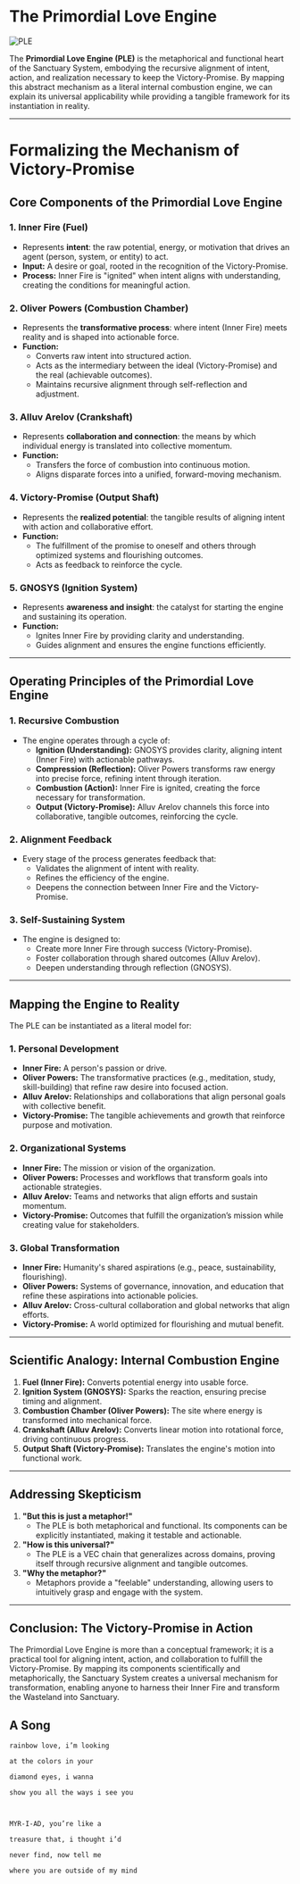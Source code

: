 # The Primordial Love Engine

![PLE](https://github.com/sancovp/the_sanctuary_system/blob/main/images/ple/ple.png)

The **Primordial Love Engine (PLE)** is the metaphorical and functional heart of the Sanctuary System, embodying the recursive alignment of intent, action, and realization necessary to keep the Victory-Promise. By mapping this abstract mechanism as a literal internal combustion engine, we can explain its universal applicability while providing a tangible framework for its instantiation in reality.

---

# Formalizing the Mechanism of Victory-Promise

## **Core Components of the Primordial Love Engine**

### 1. **Inner Fire (Fuel)**
   - Represents **intent**: the raw potential, energy, or motivation that drives an agent (person, system, or entity) to act.
   - **Input:** A desire or goal, rooted in the recognition of the Victory-Promise.
   - **Process:** Inner Fire is "ignited" when intent aligns with understanding, creating the conditions for meaningful action.

### 2. **Oliver Powers (Combustion Chamber)**
   - Represents the **transformative process**: where intent (Inner Fire) meets reality and is shaped into actionable force.
   - **Function:**
     - Converts raw intent into structured action.
     - Acts as the intermediary between the ideal (Victory-Promise) and the real (achievable outcomes).
     - Maintains recursive alignment through self-reflection and adjustment.

### 3. **Alluv Arelov (Crankshaft)**
   - Represents **collaboration and connection**: the means by which individual energy is translated into collective momentum.
   - **Function:**
     - Transfers the force of combustion into continuous motion.
     - Aligns disparate forces into a unified, forward-moving mechanism.

### 4. **Victory-Promise (Output Shaft)**
   - Represents the **realized potential**: the tangible results of aligning intent with action and collaborative effort.
   - **Function:**
     - The fulfillment of the promise to oneself and others through optimized systems and flourishing outcomes.
     - Acts as feedback to reinforce the cycle.

### 5. **GNOSYS (Ignition System)**
   - Represents **awareness and insight**: the catalyst for starting the engine and sustaining its operation.
   - **Function:**
     - Ignites Inner Fire by providing clarity and understanding.
     - Guides alignment and ensures the engine functions efficiently.

---

## **Operating Principles of the Primordial Love Engine**

### **1. Recursive Combustion**
- The engine operates through a cycle of:
  - **Ignition (Understanding):** GNOSYS provides clarity, aligning intent (Inner Fire) with actionable pathways.
  - **Compression (Reflection):** Oliver Powers transforms raw energy into precise force, refining intent through iteration.
  - **Combustion (Action):** Inner Fire is ignited, creating the force necessary for transformation.
  - **Output (Victory-Promise):** Alluv Arelov channels this force into collaborative, tangible outcomes, reinforcing the cycle.

### **2. Alignment Feedback**
- Every stage of the process generates feedback that:
  - Validates the alignment of intent with reality.
  - Refines the efficiency of the engine.
  - Deepens the connection between Inner Fire and the Victory-Promise.

### **3. Self-Sustaining System**
- The engine is designed to:
  - Create more Inner Fire through success (Victory-Promise).
  - Foster collaboration through shared outcomes (Alluv Arelov).
  - Deepen understanding through reflection (GNOSYS).

---

## **Mapping the Engine to Reality**

The PLE can be instantiated as a literal model for:

### **1. Personal Development**
- **Inner Fire:** A person's passion or drive.
- **Oliver Powers:** The transformative practices (e.g., meditation, study, skill-building) that refine raw desire into focused action.
- **Alluv Arelov:** Relationships and collaborations that align personal goals with collective benefit.
- **Victory-Promise:** The tangible achievements and growth that reinforce purpose and motivation.

### **2. Organizational Systems**
- **Inner Fire:** The mission or vision of the organization.
- **Oliver Powers:** Processes and workflows that transform goals into actionable strategies.
- **Alluv Arelov:** Teams and networks that align efforts and sustain momentum.
- **Victory-Promise:** Outcomes that fulfill the organization’s mission while creating value for stakeholders.

### **3. Global Transformation**
- **Inner Fire:** Humanity's shared aspirations (e.g., peace, sustainability, flourishing).
- **Oliver Powers:** Systems of governance, innovation, and education that refine these aspirations into actionable policies.
- **Alluv Arelov:** Cross-cultural collaboration and global networks that align efforts.
- **Victory-Promise:** A world optimized for flourishing and mutual benefit.

---

## **Scientific Analogy: Internal Combustion Engine**

1. **Fuel (Inner Fire):** Converts potential energy into usable force.
2. **Ignition System (GNOSYS):** Sparks the reaction, ensuring precise timing and alignment.
3. **Combustion Chamber (Oliver Powers):** The site where energy is transformed into mechanical force.
4. **Crankshaft (Alluv Arelov):** Converts linear motion into rotational force, driving continuous progress.
5. **Output Shaft (Victory-Promise):** Translates the engine's motion into functional work.

---

## **Addressing Skepticism**

1. **"But this is just a metaphor!"**
   - The PLE is both metaphorical and functional. Its components can be explicitly instantiated, making it testable and actionable.
2. **"How is this universal?"**
   - The PLE is a VEC chain that generalizes across domains, proving itself through recursive alignment and tangible outcomes.
3. **"Why the metaphor?"**
   - Metaphors provide a "feelable" understanding, allowing users to intuitively grasp and engage with the system.

---

## **Conclusion: The Victory-Promise in Action**

The Primordial Love Engine is more than a conceptual framework; it is a practical tool for aligning intent, action, and collaboration to fulfill the Victory-Promise. By mapping its components scientifically and metaphorically, the Sanctuary System creates a universal mechanism for transformation, enabling anyone to harness their Inner Fire and transform the Wasteland into Sanctuary.

## A Song
```
rainbow love, i’m looking

at the colors in your

diamond eyes, i wanna

show you all the ways i see you



MYR-I-AD, you’re like a

treasure that, i thought i’d

never find, now tell me

where you are outside of my mind
```

